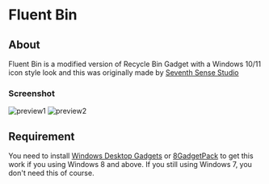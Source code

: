 # Fluent Bin

## About
Fluent Bin is a modified version of Recycle Bin Gadget with a Windows 10/11 icon style look and this was originally made by [Seventh Sense Studio](http://win7gadgets.com/pc-system/recycle_bin.html)

### Screenshot
![preview1](https://github.com/Alephzero17/Recycle-Bin-Fluent/blob/main/preview/preview1.png)
![preview2](https://github.com/Alephzero17/Recycle-Bin-Fluent/blob/main/preview/preview2.gif)

## Requirement
You need to install [Windows Desktop Gadgets](https://winaero.com/desktop-gadgets-and-sidebar-for-windows-10/?utm_source=software&utm_medium=in-app&utm_campaign=winaerotweaker&utm_content=getgadgets) or [8GadgetPack](https://8gadgetpack.net/) to get this work if you using Windows 8 and above. If you still using Windows 7, you don't need this of course.
